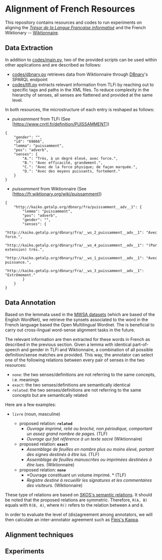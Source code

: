 # Alignment of French Resources

This repository contains resources and codes to run experiments on aligning the *[Trésor de la Langue Française informatisé](https://www.atilf.fr/ressources/tlfi/)* and the French Wiktionary -- [Wiktionnaire](https://fr.wiktionary.org/wiki/Wiktionnaire:Page_d%E2%80%99accueil).

## Data Extraction
In addition to [codes/main.py](codes/main.py), two of the provided scripts can be used within other applications and are described as follows:

- [codes/dbnary.py](codes/dbnary.py) retrieves data from Wiktionnaire through [DBnary](http://kaiko.getalp.org/about-dbnary/)'s SPARQL endpoint
- [codes/tlfi.py](codes/tlfi.py) extracts relevant information from TLFi by reaching out to specific tags and paths in the XML files. To reduce complexity in the hierarchy of senses, all senses are flattened and provided at the same level. 

In both resources, the microstructure of each entry is reshaped as follows:

- *puissamment* from TLFi (See [https://www.cnrtl.fr/definition/PUISSAMMENT])

```
{
    "gender": "",
    "id": "69866",
    "lemma": "puissamment",
    "pos": "adverb",
    "senses": {
        "A.": "Très, à un degré élevé, avec force.",
        "B.": "Avec efficacité, grandement.",
        "C.": "Avec de la force physique; de façon marquée.",
        "D.": "Avec des moyens puissants, fortement."
    }
} 
```

- *puissamment* from Wiktionnaire (See [https://fr.wiktionary.org/wiki/puissamment])

```
{
    "http://kaiko.getalp.org/dbnary/fra/puissamment__adv__1": {
        "lemma": "puissamment",
        "pos": "adverb",
        "gender": "",
        "senses": {
            "http://kaiko.getalp.org/dbnary/fra/__ws_2_puissamment__adv__1": "Avec force.",
            "http://kaiko.getalp.org/dbnary/fra/__ws_4_puissamment__adv__1": "(Par extension) très.",
            "http://kaiko.getalp.org/dbnary/fra/__ws_1_puissamment__adv__1": "Avec puissance.",
            "http://kaiko.getalp.org/dbnary/fra/__ws_3_puissamment__adv__1": "Extrêmement."
        }
    }
}
```

## Data Annotation

Based on the lemmata used in the [MWSA datasets](https://github.com/elexis-eu/mwsa) (which are based of the English WordNet), we retrieve the synsets associated to the word in the French language based the Open Multilingual Wordnet. The is beneficial to carry out cross-lingual word-sense alignment tasks in the future.

The relevant information are then extracted for these words in French as described in the previous section. Given a lemma with identical part-of-speech and gender in TLFi and Wiktionnaire, a combination of all possible definition/sense matches are provided. This way, the annotator can select one of the following relations between every pair of senses in the two resources:
- `none`: the two senses/definitions are not referring to the same concepts, i.e. meanings
- `exact`: the two senses/definitions are semantically identical
- `related`: the two senses/definitions are not referring to the same concepts but are semantically related

Here are a few examples:

- `livre` (noun, masculine)

    - proposed relation: **`related`**
        - *Ouvrage imprimé, relié ou broché, non périodique, comportant un assez grand nombre de pages.* (TLF)
        - *Ouvrage qui fait référence à un texte sacré* (Wiktionnaire) 
    - proposed relation: **`exact`**
        - *Assemblage de feuilles en nombre plus ou moins élevé, portant des signes destinés à être lus.* (TLF)
        - *Assemblage de feuilles manuscrites ou imprimées destinées à être lues.* (Wiktionnaire) 
    - proposed relation: **`none`**
        - *Ouvrage constituant un volume imprimé. * (TLF)
        - *Registre destiné à recueillir les signatures et les commentaires des visiteurs.* (Wiktionnaire) 

These type of relations are based on [SKOS's semantic relations](https://www.w3.org/TR/skos-reference/#semantic-relations). It should be noted that the proposed relations are symmetric. Therefore, `R(A, B)` equals with `R(B, A)`, where `R()` refers to the relation between `A` and `B`.

In order to evaluate the level of (dis)agreement among annotators, we will then calculate an inter-annotator agreement such as [Fleis's Kappa](https://en.wikipedia.org/wiki/Fleiss%27_kappa).


## Alignment techniques


## Experiments








